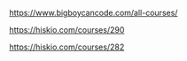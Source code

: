 <https://www.bigboycancode.com/all-courses/>

<https://hiskio.com/courses/290>

<https://hiskio.com/courses/282>
